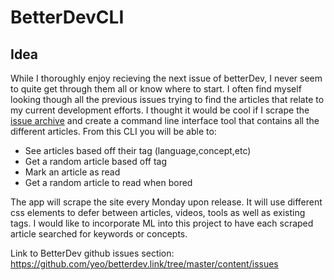<H1>BetterDevCLI</H1>

<H2>Idea</H2>
While I thoroughly enjoy recieving the next issue of betterDev, I never seem to quite get through them all or know where to start. I often find myself looking though all the previous issues trying to find the articles that relate to my current development efforts. I thought it would be cool if I scrape the <a href="https://betterdev.link/issues">issue archive</a> and create a command line interface tool that contains all the different articles. From this CLI you will be able to: 
    
- See articles based off their tag (language,concept,etc)
- Get a random article based off tag
- Mark an article as read
- Get a random article to read when bored

The app will scrape the site every Monday upon release. It will use different css elements to defer between articles, videos, tools as well as existing tags. I would like to incorporate ML into this project to have each scraped article searched for keywords or concepts. 

Link to BetterDev github issues section: https://github.com/yeo/betterdev.link/tree/master/content/issues

